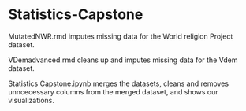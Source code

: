 # Statistics-Capstone

MutatedNWR.rmd imputes missing data for the World religion Project dataset.

VDemadvanced.rmd cleans up and imputes missing data for the Vdem dataset.

Statistics Capstone.ipynb merges the datasets, cleans and removes unncecessary columns from the merged dataset, and shows our visualizations.
